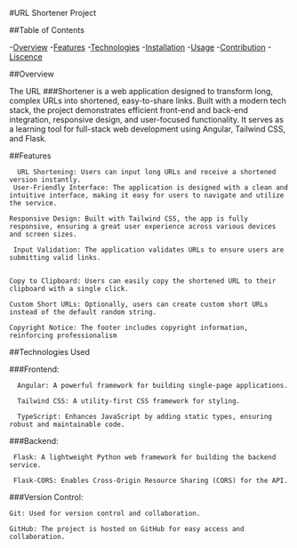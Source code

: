 #URL Shortener Project

##Table of Contents

-[Overview](#overview)
-[Features](#features)
-[Technologies](#technologies)
-[Installation](#installation)
-[Usage](#usage)
-[Contribution](#contribution)
-[Liscence](#overview)


##Overview

 The URL ###Shortener is a web application designed to transform long, complex URLs into shortened, easy-to-share links. Built with a modern tech stack, the project demonstrates efficient front-end and back-end integration, responsive design, and user-focused functionality. It serves as a learning tool for full-stack web development using Angular, Tailwind CSS, and Flask.
 
##Features

      URL Shortening: Users can input long URLs and receive a shortened version instantly.
     User-Friendly Interface: The application is designed with a clean and intuitive interface, making it easy for users to navigate and utilize the service.

    Responsive Design: Built with Tailwind CSS, the app is fully responsive, ensuring a great user experience across various devices and screen sizes.

     Input Validation: The application validates URLs to ensure users are submitting valid links.


    Copy to Clipboard: Users can easily copy the shortened URL to their clipboard with a single click.

    Custom Short URLs: Optionally, users can create custom short URLs instead of the default random string.

    Copyright Notice: The footer includes copyright information, reinforcing professionalism


##Technologies Used

  ###Frontend:
  
      Angular: A powerful framework for building single-page applications.
     
      Tailwind CSS: A utility-first CSS framework for styling.
      
      TypeScript: Enhances JavaScript by adding static types, ensuring robust and maintainable code.
      
  ###Backend:
  
     Flask: A lightweight Python web framework for building the backend service.
     
     Flask-CORS: Enables Cross-Origin Resource Sharing (CORS) for the API.
     
  ###Version Control:
  
    Git: Used for version control and collaboration.
    
    GitHub: The project is hosted on GitHub for easy access and collaboration.
